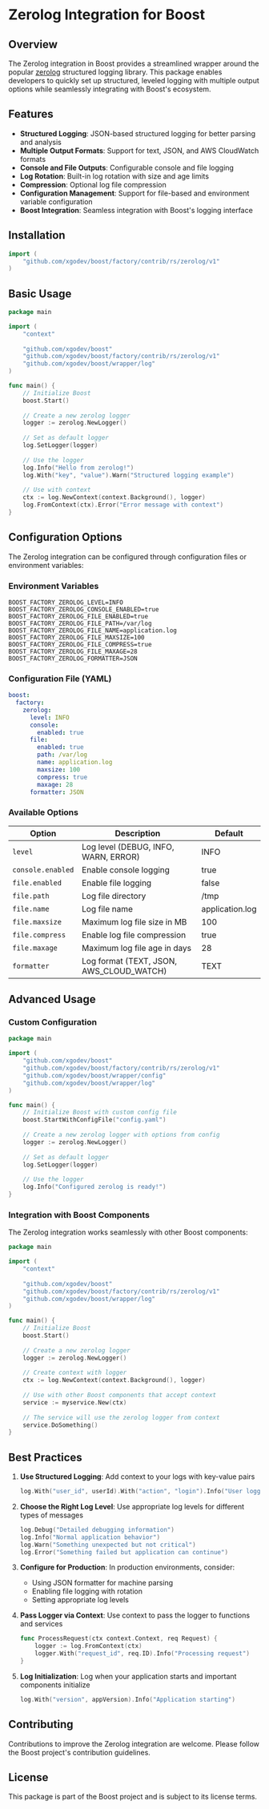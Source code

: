 # Zerolog Integration for Boost

## Overview

The Zerolog integration in Boost provides a streamlined wrapper around the popular [zerolog](https://github.com/rs/zerolog) structured logging library. This package enables developers to quickly set up structured, leveled logging with multiple output options while seamlessly integrating with Boost's ecosystem.

## Features

- **Structured Logging**: JSON-based structured logging for better parsing and analysis
- **Multiple Output Formats**: Support for text, JSON, and AWS CloudWatch formats
- **Console and File Outputs**: Configurable console and file logging
- **Log Rotation**: Built-in log rotation with size and age limits
- **Compression**: Optional log file compression
- **Configuration Management**: Support for file-based and environment variable configuration
- **Boost Integration**: Seamless integration with Boost's logging interface

## Installation

```go
import (
    "github.com/xgodev/boost/factory/contrib/rs/zerolog/v1"
)
```

## Basic Usage

```go
package main

import (
    "context"
    
    "github.com/xgodev/boost"
    "github.com/xgodev/boost/factory/contrib/rs/zerolog/v1"
    "github.com/xgodev/boost/wrapper/log"
)

func main() {
    // Initialize Boost
    boost.Start()
    
    // Create a new zerolog logger
    logger := zerolog.NewLogger()
    
    // Set as default logger
    log.SetLogger(logger)
    
    // Use the logger
    log.Info("Hello from zerolog!")
    log.With("key", "value").Warn("Structured logging example")
    
    // Use with context
    ctx := log.NewContext(context.Background(), logger)
    log.FromContext(ctx).Error("Error message with context")
}
```

## Configuration Options

The Zerolog integration can be configured through configuration files or environment variables:

### Environment Variables

```
BOOST_FACTORY_ZEROLOG_LEVEL=INFO
BOOST_FACTORY_ZEROLOG_CONSOLE_ENABLED=true
BOOST_FACTORY_ZEROLOG_FILE_ENABLED=true
BOOST_FACTORY_ZEROLOG_FILE_PATH=/var/log
BOOST_FACTORY_ZEROLOG_FILE_NAME=application.log
BOOST_FACTORY_ZEROLOG_FILE_MAXSIZE=100
BOOST_FACTORY_ZEROLOG_FILE_COMPRESS=true
BOOST_FACTORY_ZEROLOG_FILE_MAXAGE=28
BOOST_FACTORY_ZEROLOG_FORMATTER=JSON
```

### Configuration File (YAML)

```yaml
boost:
  factory:
    zerolog:
      level: INFO
      console:
        enabled: true
      file:
        enabled: true
        path: /var/log
        name: application.log
        maxsize: 100
        compress: true
        maxage: 28
      formatter: JSON
```

### Available Options

| Option | Description | Default |
|--------|-------------|---------|
| `level` | Log level (DEBUG, INFO, WARN, ERROR) | INFO |
| `console.enabled` | Enable console logging | true |
| `file.enabled` | Enable file logging | false |
| `file.path` | Log file directory | /tmp |
| `file.name` | Log file name | application.log |
| `file.maxsize` | Maximum log file size in MB | 100 |
| `file.compress` | Enable log file compression | true |
| `file.maxage` | Maximum log file age in days | 28 |
| `formatter` | Log format (TEXT, JSON, AWS_CLOUD_WATCH) | TEXT |

## Advanced Usage

### Custom Configuration

```go
package main

import (
    "github.com/xgodev/boost"
    "github.com/xgodev/boost/factory/contrib/rs/zerolog/v1"
    "github.com/xgodev/boost/wrapper/config"
    "github.com/xgodev/boost/wrapper/log"
)

func main() {
    // Initialize Boost with custom config file
    boost.StartWithConfigFile("config.yaml")
    
    // Create a new zerolog logger with options from config
    logger := zerolog.NewLogger()
    
    // Set as default logger
    log.SetLogger(logger)
    
    // Use the logger
    log.Info("Configured zerolog is ready!")
}
```

### Integration with Boost Components

The Zerolog integration works seamlessly with other Boost components:

```go
package main

import (
    "context"
    
    "github.com/xgodev/boost"
    "github.com/xgodev/boost/factory/contrib/rs/zerolog/v1"
    "github.com/xgodev/boost/wrapper/log"
)

func main() {
    // Initialize Boost
    boost.Start()
    
    // Create a new zerolog logger
    logger := zerolog.NewLogger()
    
    // Create context with logger
    ctx := log.NewContext(context.Background(), logger)
    
    // Use with other Boost components that accept context
    service := myservice.New(ctx)
    
    // The service will use the zerolog logger from context
    service.DoSomething()
}
```

## Best Practices

1. **Use Structured Logging**: Add context to your logs with key-value pairs
   ```go
   log.With("user_id", userId).With("action", "login").Info("User logged in")
   ```

2. **Choose the Right Log Level**: Use appropriate log levels for different types of messages
   ```go
   log.Debug("Detailed debugging information")
   log.Info("Normal application behavior")
   log.Warn("Something unexpected but not critical")
   log.Error("Something failed but application can continue")
   ```

3. **Configure for Production**: In production environments, consider:
   - Using JSON formatter for machine parsing
   - Enabling file logging with rotation
   - Setting appropriate log levels

4. **Pass Logger via Context**: Use context to pass the logger to functions and services
   ```go
   func ProcessRequest(ctx context.Context, req Request) {
       logger := log.FromContext(ctx)
       logger.With("request_id", req.ID).Info("Processing request")
   }
   ```

5. **Log Initialization**: Log when your application starts and important components initialize
   ```go
   log.With("version", appVersion).Info("Application starting")
   ```

## Contributing

Contributions to improve the Zerolog integration are welcome. Please follow the Boost project's contribution guidelines.

## License

This package is part of the Boost project and is subject to its license terms.

